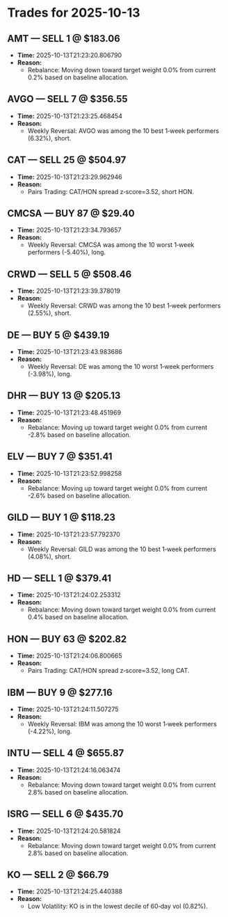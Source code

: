 # Trades for 2025-10-13

## AMT — SELL 1 @ $183.06
- **Time:** 2025-10-13T21:23:20.806790
- **Reason:**
  - Rebalance: Moving down toward target weight 0.0% from current 0.2% based on baseline allocation.

## AVGO — SELL 7 @ $356.55
- **Time:** 2025-10-13T21:23:25.468454
- **Reason:**
  - Weekly Reversal: AVGO was among the 10 best 1‑week performers (6.32%), short.

## CAT — SELL 25 @ $504.97
- **Time:** 2025-10-13T21:23:29.962946
- **Reason:**
  - Pairs Trading: CAT/HON spread z‑score=3.52, short HON.

## CMCSA — BUY 87 @ $29.40
- **Time:** 2025-10-13T21:23:34.793657
- **Reason:**
  - Weekly Reversal: CMCSA was among the 10 worst 1‑week performers (-5.40%), long.

## CRWD — SELL 5 @ $508.46
- **Time:** 2025-10-13T21:23:39.378019
- **Reason:**
  - Weekly Reversal: CRWD was among the 10 best 1‑week performers (2.55%), short.

## DE — BUY 5 @ $439.19
- **Time:** 2025-10-13T21:23:43.983686
- **Reason:**
  - Weekly Reversal: DE was among the 10 worst 1‑week performers (-3.98%), long.

## DHR — BUY 13 @ $205.13
- **Time:** 2025-10-13T21:23:48.451969
- **Reason:**
  - Rebalance: Moving up toward target weight 0.0% from current -2.8% based on baseline allocation.

## ELV — BUY 7 @ $351.41
- **Time:** 2025-10-13T21:23:52.998258
- **Reason:**
  - Rebalance: Moving up toward target weight 0.0% from current -2.6% based on baseline allocation.

## GILD — BUY 1 @ $118.23
- **Time:** 2025-10-13T21:23:57.792370
- **Reason:**
  - Weekly Reversal: GILD was among the 10 best 1‑week performers (4.08%), short.

## HD — SELL 1 @ $379.41
- **Time:** 2025-10-13T21:24:02.253312
- **Reason:**
  - Rebalance: Moving down toward target weight 0.0% from current 0.4% based on baseline allocation.

## HON — BUY 63 @ $202.82
- **Time:** 2025-10-13T21:24:06.800665
- **Reason:**
  - Pairs Trading: CAT/HON spread z‑score=3.52, long CAT.

## IBM — BUY 9 @ $277.16
- **Time:** 2025-10-13T21:24:11.507275
- **Reason:**
  - Weekly Reversal: IBM was among the 10 worst 1‑week performers (-4.22%), long.

## INTU — SELL 4 @ $655.87
- **Time:** 2025-10-13T21:24:16.063474
- **Reason:**
  - Rebalance: Moving down toward target weight 0.0% from current 2.8% based on baseline allocation.

## ISRG — SELL 6 @ $435.70
- **Time:** 2025-10-13T21:24:20.581824
- **Reason:**
  - Rebalance: Moving down toward target weight 0.0% from current 2.8% based on baseline allocation.

## KO — SELL 2 @ $66.79
- **Time:** 2025-10-13T21:24:25.440388
- **Reason:**
  - Low Volatility: KO is in the lowest decile of 60‑day vol (0.82%).

